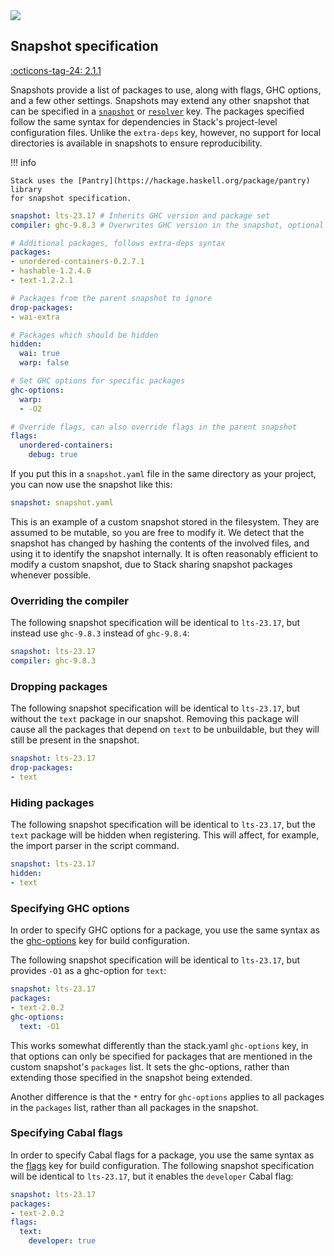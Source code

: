 <div class="hidden-warning"><a href="https://docs.haskellstack.org/"><img src="https://cdn.jsdelivr.net/gh/commercialhaskell/stack/doc/img/hidden-warning.svg"></a></div>

## Snapshot specification

[:octicons-tag-24: 2.1.1](https://github.com/commercialhaskell/stack/releases/tag/v2.1.1)

Snapshots provide a list of packages to use, along with flags, GHC options, and
a few other settings. Snapshots may extend any other snapshot that can be
specified in a [`snapshot`](../configure/yaml/project.md#snapshot) or
[`resolver`](../configure/yaml/project.md#resolver) key. The packages specified
follow the same syntax for dependencies in Stack's project-level configuration
files. Unlike the `extra-deps` key, however, no support for local directories is
available in snapshots to ensure reproducibility.

!!! info

    Stack uses the [Pantry](https://hackage.haskell.org/package/pantry) library
    for snapshot specification.

~~~yaml
snapshot: lts-23.17 # Inherits GHC version and package set
compiler: ghc-9.8.3 # Overwrites GHC version in the snapshot, optional

# Additional packages, follows extra-deps syntax
packages:
- unordered-containers-0.2.7.1
- hashable-1.2.4.0
- text-1.2.2.1

# Packages from the parent snapshot to ignore
drop-packages:
- wai-extra

# Packages which should be hidden
hidden:
  wai: true
  warp: false

# Set GHC options for specific packages
ghc-options:
  warp:
  - -O2

# Override flags, can also override flags in the parent snapshot
flags:
  unordered-containers:
    debug: true
~~~

If you put this in a `snapshot.yaml` file in the same directory as your project,
you can now use the snapshot like this:

~~~yaml
snapshot: snapshot.yaml
~~~

This is an example of a custom snapshot stored in the filesystem. They are
assumed to be mutable, so you are free to modify it. We detect that the snapshot
has changed by hashing the contents of the involved files, and using it to
identify the snapshot internally. It is often reasonably efficient to modify a
custom snapshot, due to Stack sharing snapshot packages whenever possible.

### Overriding the compiler

The following snapshot specification will be identical to `lts-23.17`, but
instead use `ghc-9.8.3` instead of `ghc-9.8.4`:

~~~yaml
snapshot: lts-23.17
compiler: ghc-9.8.3
~~~

### Dropping packages

The following snapshot specification will be identical to `lts-23.17`, but
without the `text` package in our snapshot. Removing this package will cause all
the packages that depend on `text` to be unbuildable, but they will still be
present in the snapshot.

~~~yaml
snapshot: lts-23.17
drop-packages:
- text
~~~

### Hiding packages

The following snapshot specification will be identical to `lts-23.17`, but the
`text` package will be hidden when registering. This will affect, for example,
the import parser in the script command.

~~~yaml
snapshot: lts-23.17
hidden:
- text
~~~

### Specifying GHC options

In order to specify GHC options for a package, you use the same syntax as the
[ghc-options](../configure/yaml/non-project.md#ghc-options) key for build
configuration.

The following snapshot specification will be identical to `lts-23.17`, but
provides `-O1` as a ghc-option for `text`:

~~~yaml
snapshot: lts-23.17
packages:
- text-2.0.2
ghc-options:
  text: -O1
~~~

This works somewhat differently than the stack.yaml `ghc-options` key, in that
options can only be specified for packages that are mentioned in the custom
snapshot's `packages` list. It sets the ghc-options, rather than extending those
specified in the snapshot being extended.

Another difference is that the `*` entry for `ghc-options` applies to all
packages in the `packages` list, rather than all packages in the snapshot.

### Specifying Cabal flags

In order to specify Cabal flags for a package, you use the same syntax as the
[flags](../configure/yaml/project.md#flags) key for build configuration. The
following snapshot specification will be identical to `lts-23.17`, but
it enables the `developer` Cabal flag:

~~~yaml
snapshot: lts-23.17
packages:
- text-2.0.2
flags:
  text:
    developer: true
~~~
